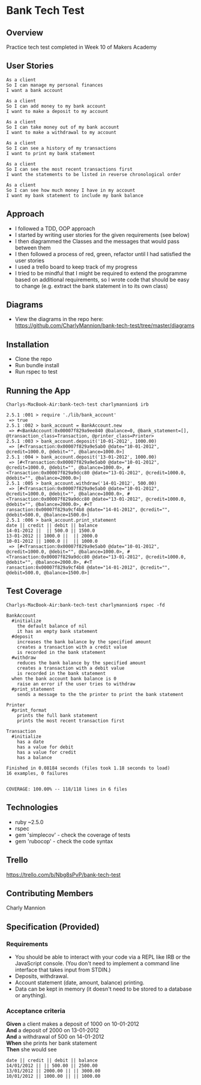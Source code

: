 # Bank Tech Test

## Overview
Practice tech test completed in Week 10 of Makers Academy

## User Stories

```
As a client
So I can manage my personal finances
I want a bank account

As a client
So I can add money to my bank account
I want to make a deposit to my account

As a client
So I can take money out of my bank account
I want to make a withdrawal to my account

As a client
So I can see a history of my transactions
I want to print my bank statement

As a client
So I can see the most recent transactions first
I want the statements to be listed in reverse chronological order

As a client
So I can see how much money I have in my account
I want my bank statement to include my bank balance
```

## Approach
* I followed a TDD, OOP approach
* I started by writing user stories for the given requirements (see below)
* I then diagrammed the Classes and the messages that would pass between them
* I then followed a process of red, green, refactor until I had satisfied the user stories
* I used a trello board to keep track of my progress
* I tried to be mindful that I might be required to extend the programme based on additional requirements, so I wrote code that should be easy to change (e.g. extract the bank statement in to its own class)

## Diagrams
* View the diagrams in the repo here:
https://github.com/CharlyMannion/bank-tech-test/tree/master/diagrams

## Installation
* Clone the repo
* Run bundle install
* Run rspec to test

## Running the App
```
Charlys-MacBook-Air:bank-tech-test charlymannion$ irb

2.5.1 :001 > require './lib/bank_account'
 => true
2.5.1 :002 > bank_account = BankAccount.new
 => #<BankAccount:0x00007f829a9ee840 @balance=0, @bank_statement=[], @transaction_class=Transaction, @printer_class=Printer>
2.5.1 :003 > bank_account.deposit('10-01-2012', 1000.00)
 => [#<Transaction:0x00007f829a9e5ab0 @date="10-01-2012", @credit=1000.0, @debit="", @balance=1000.0>]
2.5.1 :004 > bank_account.deposit('13-01-2012', 1000.00)
 => [#<Transaction:0x00007f829a9e5ab0 @date="10-01-2012", @credit=1000.0, @debit="", @balance=1000.0>, #<Transaction:0x00007f829a9dcc80 @date="13-01-2012", @credit=1000.0, @debit="", @balance=2000.0>]
2.5.1 :005 > bank_account.withdraw('14-01-2012', 500.00)
 => [#<Transaction:0x00007f829a9e5ab0 @date="10-01-2012", @credit=1000.0, @debit="", @balance=1000.0>, #<Transaction:0x00007f829a9dcc80 @date="13-01-2012", @credit=1000.0, @debit="", @balance=2000.0>, #<T
ransaction:0x00007f829a9cf4b8 @date="14-01-2012", @credit="", @debit=500.0, @balance=1500.0>]
2.5.1 :006 > bank_account.print_statement
date || credit || debit || balance
14-01-2012 ||  || 500.0 || 1500.0
13-01-2012 || 1000.0 ||  || 2000.0
10-01-2012 || 1000.0 ||  || 1000.0
 => [#<Transaction:0x00007f829a9e5ab0 @date="10-01-2012", @credit=1000.0, @debit="", @balance=1000.0>, #<Transaction:0x00007f829a9dcc80 @date="13-01-2012", @credit=1000.0, @debit="", @balance=2000.0>, #<T
ransaction:0x00007f829a9cf4b8 @date="14-01-2012", @credit="", @debit=500.0, @balance=1500.0>]
```

## Test Coverage
```
Charlys-MacBook-Air:bank-tech-test charlymannion$ rspec -fd

BankAccount
  #initialize
    the default balance of nil
    it has an empty bank statement
  #deposit
    increases the bank balance by the specified amount
    creates a transaction with a credit value
    is recorded in the bank statement
  #withdraw
    reduces the bank balance by the specified amount
    creates a transaction with a debit value
    is recorded in the bank statement
  when the bank account bank balance is 0
    raise an error if the user tries to withdraw
  #print_statement
    sends a message to the the printer to print the bank statement

Printer
  #print_format
    prints the full bank statement
    prints the most recent transaction first

Transaction
  #initialize
    has a date
    has a value for debit
    has a value for credit
    has a balance

Finished in 0.08184 seconds (files took 1.18 seconds to load)
16 examples, 0 failures


COVERAGE: 100.00% -- 118/118 lines in 6 files
```

## Technologies
* ruby ~2.5.0
* rspec
* gem 'simplecov' - check the coverage of tests
* gem 'rubocop' - check the code syntax

## Trello
https://trello.com/b/Nbg8sPvP/bank-tech-test

## Contributing Members
Charly Mannion

## Specification (Provided)

### Requirements

* You should be able to interact with your code via a REPL like IRB or the JavaScript console.  (You don't need to implement a command line interface that takes input from STDIN.)
* Deposits, withdrawal.
* Account statement (date, amount, balance) printing.
* Data can be kept in memory (it doesn't need to be stored to a database or anything).

### Acceptance criteria

**Given** a client makes a deposit of 1000 on 10-01-2012  
**And** a deposit of 2000 on 13-01-2012  
**And** a withdrawal of 500 on 14-01-2012  
**When** she prints her bank statement  
**Then** she would see

```
date || credit || debit || balance
14/01/2012 || || 500.00 || 2500.00
13/01/2012 || 2000.00 || || 3000.00
10/01/2012 || 1000.00 || || 1000.00
```
